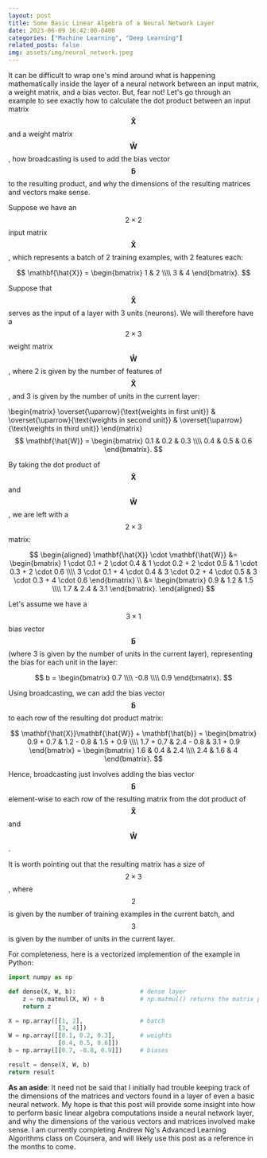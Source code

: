 ```yaml
---
layout: post
title: Some Basic Linear Algebra of a Neural Network Layer
date: 2023-06-09 16:42:00-0400
categories: ["Machine Learning", "Deep Learning"]
related_posts: false
img: assets/img/neural_network.jpeg
---
```


It can be difficult to wrap one's mind around what is happening mathematically inside the layer of a neural network between an input matrix, a weight matrix, and a bias vector. But, fear not! Let's go through an example to see exactly how to calculate the dot product between an input matrix $$\mathbf{\hat{X}}$$ and a weight matrix $$\mathbf{\hat{W}}$$, how broadcasting is used to add the bias vector $$\mathbf{\hat{b}}$$ to the resulting product, and why the dimensions of the resulting matrices and vectors make sense. 

Suppose we have an $$2 \times 2$$ input matrix $$\mathbf{\hat{X}}$$, which represents a batch of 2 training examples, with 2 features each:

$$
\mathbf{\hat{X}} = \begin{bmatrix}
1 & 2 \\\\
3 & 4
\end{bmatrix}.
$$

Suppose that $$\mathbf{\hat{X}}$$ serves as the input of a layer with 3 units (neurons). We will therefore have a $$2 \times 3$$ weight matrix $$\mathbf{\hat{W}}$$, where 2 is given by the number of features of $$\mathbf{\hat{X}}$$, and 3 is given by the number of units in the current layer:

<!-- $$
\mathbf{\hat{W}} = \begin{bmatrix}
0.1 & 0.2 & 0.3 \\\\
0.4 & 0.5 & 0.6
\end{bmatrix}.
$$ -->

\begin{matrix}
\overset{\uparrow}{\text{weights in first unit}} &
\overset{\uparrow}{\text{weights in second unit}} &
\overset{\uparrow}{\text{weights in third unit}}
\end{matrix}
$$
\mathbf{\hat{W}} = \begin{bmatrix}
0.1 & 0.2 & 0.3 \\\\
0.4 & 0.5 & 0.6
\end{bmatrix}.
$$


By taking the dot product of $$\mathbf{\hat{X}}$$ and $$\mathbf{\hat{W}}$$, we are left with a $$2 \times 3$$ matrix:

$$
\begin{aligned}
\mathbf{\hat{X}} \cdot \mathbf{\hat{W}} &= \begin{bmatrix}
1 \cdot 0.1 + 2 \cdot 0.4 & 1 \cdot 0.2 + 2 \cdot 0.5 & 1 \cdot 0.3 + 2 \cdot 0.6 \\\\
3 \cdot 0.1 + 4 \cdot 0.4 & 3 \cdot 0.2 + 4 \cdot 0.5 & 3 \cdot 0.3 + 4 \cdot 0.6
\end{bmatrix} \\
&= \begin{bmatrix}
0.9 & 1.2 & 1.5 \\\\
1.7 & 2.4 & 3.1
\end{bmatrix}.
\end{aligned}
$$

Let's assume we have a $$3 \times 1$$ bias vector $$\mathbf{\hat{b}}$$ (where 3 is given by the number of units in the current layer), representing the bias for each unit in the layer:

$$
b = \begin{bmatrix}
0.7 \\\\
-0.8 \\\\
0.9
\end{bmatrix}.
$$

Using broadcasting, we can add the bias vector $$\mathbf{\hat{b}}$$ to each row of the resulting dot product matrix:

$$
\mathbf{\hat{X}}\mathbf{\hat{W}} + \mathbf{\hat{b}} = \begin{bmatrix}
0.9 + 0.7 & 1.2 - 0.8 & 1.5 + 0.9 \\\\
1.7 + 0.7 & 2.4 - 0.8 & 3.1 + 0.9
\end{bmatrix} = \begin{bmatrix}
1.6 & 0.4 & 2.4 \\\\
2.4 & 1.6 & 4
\end{bmatrix}.
$$

Hence, broadcasting just involves adding the bias vector $$\mathbf{\hat{b}}$$ element-wise to each row of the resulting matrix from the dot product of $$\mathbf{\hat{X}}$$ and $$\mathbf{\hat{W}}$$.

It is worth pointing out that the resulting matrix has a size of $$2 \times 3$$, where $$2$$ is given by the number of training examples in the current batch, and $$3$$ is given by the number of units in the current layer. 

For completeness, here is a vectorized implemention of the example in Python: 
```python 
import numpy as np

def dense(X, W, b):                  # dense layer
    z = np.matmul(X, W) + b          # np.matmul() returns the matrix product of two matrices
    return z

X = np.array([[1, 2],                # batch
              [3, 4]])
W = np.array([[0.1, 0.2, 0.3],       # weights
              [0.4, 0.5, 0.6]])
b = np.array([[0.7, -0.8, 0.9]])     # biases

result = dense(X, W, b)
return result
```

**As an aside**:
It need not be said that I initially had trouble keeping track of the dimensions of the matrices and vectors found in a layer of even a basic neural network. My hope is that this post will provide some insight into how to perform basic linear algebra computations inside a neural network layer, and why the dimensions of the various vectors and matrices involved make sense. I am currently completing Andrew Ng's Advanced Learning Algorithms class on Coursera, and will likely use this post as a reference in the months to come.

